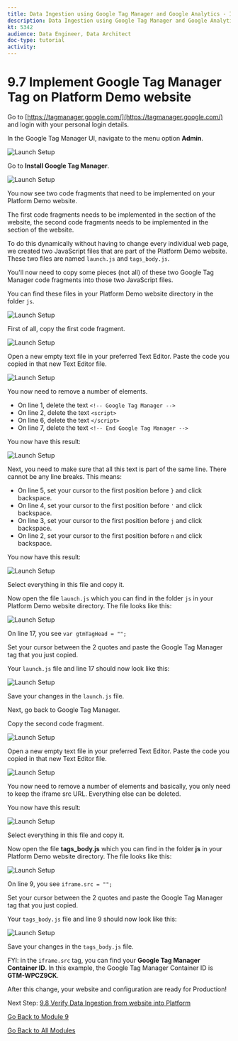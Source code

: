 ```yaml
---
title: Data Ingestion using Google Tag Manager and Google Analytics - Implement Google Tag Manager Tag on Platform Demo website
description: Data Ingestion using Google Tag Manager and Google Analytics - Implement Google Tag Manager Tag on Platform Demo website
kt: 5342
audience: Data Engineer, Data Architect
doc-type: tutorial
activity: 
---
```


# 9.7 Implement Google Tag Manager Tag on Platform Demo website

Go to [https://tagmanager.google.com/](https://tagmanager.google.com/) and login with your personal login details.

In the Google Tag Manager UI, navigate to the menu option **Admin**.

![Launch Setup](./images/gtmadmin.png)

Go to **Install Google Tag Manager**.

![Launch Setup](./images/gtminstall.png)

You now see two code fragments that need to be implemented on your Platform Demo website.

The first code fragments needs to be implemented in the **<head>** section of the website, the second code fragments needs to be implemented in the **<body>** section of the website.

To do this dynamically without having to change every individual web page, we created two JavaScript files that are part of the Platform Demo website. These two files are named `launch.js` and `tags_body.js`.

You'll now need to copy some pieces (not all) of these two Google Tag Manager code fragments into those two JavaScript files.

You can find these files in your Platform Demo website directory in the folder `js`.

![Launch Setup](./images/gtmjs.png)

First of all, copy the first code fragment.

![Launch Setup](./images/gtmjs1.png)

Open a new empty text file in your preferred Text Editor. Paste the code you copied in that new Text Editor file.

![Launch Setup](./images/gtmjstxt1.png)

You now need to remove a number of elements.

* On line 1, delete the text `<!-- Google Tag Manager -->`
* On line 2, delete the text `<script>`
* On line 6, delete the text `</script>`
* On line 7, delete the text `<!-- End Google Tag Manager -->`

You now have this result:

![Launch Setup](./images/gtmjstxtedit1.png)

Next, you need to make sure that all this text is part of the same line. There cannot be any line breaks.
This means:

* On line 5, set your cursor to the first position before `}` and click backspace.
* On line 4, set your cursor to the first position before `'` and click backspace.
* On line 3, set your cursor to the first position before `j` and click backspace.
* On line 2, set your cursor to the first position before `n` and click backspace.

You now have this result:

![Launch Setup](./images/gtmjstxtedit2.png)

Select everything in this file and copy it.

Now open the file `launch.js` which you can find in the folder `js` in your Platform Demo website directory. The file looks like this:

![Launch Setup](./images/gtmjstxteditlaunchjs.png)

On line 17, you see `var gtmTagHead = "";`

Set your cursor between the 2 quotes and paste the Google Tag Manager tag that you just copied.

Your `launch.js` file and line 17 should now look like this:

![Launch Setup](./images/gtmjstxteditlaunchjsok.png)

Save your changes in the `launch.js` file.

Next, go back to Google Tag Manager.

Copy the second code fragment.

![Launch Setup](./images/gtmjs2.png)

Open a new empty text file in your preferred Text Editor. Paste the code you copied in that new Text Editor file.

![Launch Setup](./images/gtmjstxtiframe.png)

You now need to remove a number of elements and basically, you only need to keep the iframe src URL. Everything else can be deleted.

You now have this result:

![Launch Setup](./images/gtmjstxtiframeedit1.png)

Select everything in this file and copy it.

Now open the file **tags_body.js** which you can find in the folder **js** in your Platform Demo website directory. The file looks like this:

![Launch Setup](./images/gtmjstxtedittagsbody.png)

On line 9, you see `iframe.src = "";`

Set your cursor between the 2 quotes and paste the Google Tag Manager tag that you just copied.

Your `tags_body.js` file and line 9 should now look like this:

![Launch Setup](./images/gtmjstxtedittagsbodyok.png)

Save your changes in the `tags_body.js` file.

FYI: in the `iframe.src` tag, you can find your **Google Tag Manager Container ID**. In this example, the Google Tag Manager Container ID is **GTM-WPCZ9CK**.

After this change, your website and configuration are ready for Production!

Next Step: [9.8 Verify Data Ingestion from website into Platform](./ex8.md)

[Go Back to Module 9](./data-ingestion-using-google-tag-manager-and-google-analytics.md)

[Go Back to All Modules](../../overview.md)
